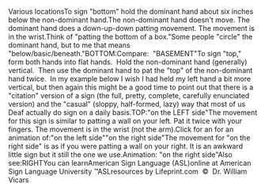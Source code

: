 Various locationsTo sign "bottom" hold the dominant hand about six inches below the 
	non-dominant hand.The non-dominant hand doesn't move. The dominant hand does a down-up-down 
	patting movement. The movement is in the wrist.Think of "patting the bottom of a box."Some people "circle" the dominant hand, but to me that means 
  "below/basic/beneath."BOTTOM:Compare:  "BASEMENT"To sign "top," form both hands into flat hands.  Hold the non-dominant 
	hand (generally) vertical.  Then use the dominant hand to pat the "top" 
	of the non-dominant hand twice.  In my example below I wish I had held 
	my left hand a bit more vertical, but then again this might be a good time 
	to point out that there is a "citation" version of a sign (the full, pretty, 
	complete, carefully enunciated version) and the "casual" (sloppy, 
	half-formed, lazy) way that most of us Deaf actually do sign on a daily 
	basis.TOP:"on the LEFT side"The movement for this sign is similar to patting a wall on your left. Pat it 
  twice with your fingers. The movement is in the wrist (not the arm).Click for an for an animation of:"on the left side""on the right side"The movement for "on the right side" is as if you were patting a wall on 
	your right. It is an awkward little sign but it still the one we use.Animation: "on the right side"Also see:RIGHTYou can learnAmerican Sign Language (ASL)online at American Sign Language University ™ASLresources by Lifeprint.com  ©  Dr. William Vicars